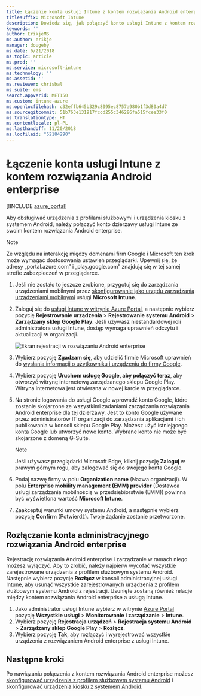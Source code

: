 ```yaml
---
title: Łączenie konta usługi Intune z kontem rozwiązania Android enterprise
titlesuffix: Microsoft Intune
description: Dowiedz się, jak połączyć konto usługi Intune z kontem rozwiązania Android enterprise.
keywords: ''
author: ErikjeMS
ms.author: erikje
manager: dougeby
ms.date: 6/21/2018
ms.topic: article
ms.prod: ''
ms.service: microsoft-intune
ms.technology: ''
ms.assetid: ''
ms.reviewer: chrisbal
ms.suite: ems
search.appverid: MET150
ms.custom: intune-azure
ms.openlocfilehash: c32effb645b329c8095ec8757a980b1f3d80a4d7
ms.sourcegitcommit: 51b763e131917fccd255c346286fa515fcee33f0
ms.translationtype: HT
ms.contentlocale: pl-PL
ms.lasthandoff: 11/20/2018
ms.locfileid: "52184290"
---
```

# <a name="connect-your-intune-account-to-your-android-enterprise-account"></a>Łączenie konta usługi Intune z kontem rozwiązania Android enterprise

[!INCLUDE [azure_portal](./includes/azure_portal.md)]

Aby obsługiwać urządzenia z profilami służbowymi i urządzenia kiosku z systemem Android, należy połączyć konto dzierżawy usługi Intune ze swoim kontem rozwiązania Android enterprise. 

> [!NOTE]
> Ze względu na interakcję między domenami firm Google i Microsoft ten krok może wymagać dostosowania ustawień przeglądarki.  Upewnij się, że adresy „portal.azure.com” i „play.google.com” znajdują się w tej samej strefie zabezpieczeń w przeglądarce.

1. Jeśli nie zostało to jeszcze zrobione, przygotuj się do zarządzania urządzeniami mobilnymi przez [skonfigurowanie jako urzędu zarządzania urządzeniami mobilnymi](mdm-authority-set.md) usługi **Microsoft Intune**.
2. Zaloguj się do [usługi Intune w witrynie Azure Portal](https://aka.ms/intuneportal), a następnie wybierz pozycję **Rejestrowanie urządzenia** > **Rejestrowanie systemu Android** > **Zarządzany sklep Google Play**.  Jeśli używasz niestandardowej roli administratora usługi Intune, dostęp wymaga uprawnień odczytu i aktualizacji w organizacji.
   
   ![Ekran rejestracji w rozwiązaniu Android enterprise](./media/android-work-bind.png)

3. Wybierz pozycję **Zgadzam się**, aby udzielić firmie Microsoft uprawnień do [wysłania informacji o użytkowniku i urządzeniu do firmy Google](data-intune-sends-to-google.md). 
   
4. Wybierz pozycję **Uruchom usługę Google, aby połączyć teraz**, aby otworzyć witrynę internetową zarządzanego sklepu Google Play. Witryna internetowa jest otwierana w nowej karcie w przeglądarce.
  
5. Na stronie logowania do usługi Google wprowadź konto Google, które zostanie skojarzone ze wszystkimi zadaniami zarządzania rozwiązania Android enterprise dla tej dzierżawy. Jest to konto Google używane przez administratorów IT organizacji do zarządzania aplikacjami i ich publikowania w konsoli sklepu Google Play. Możesz użyć istniejącego konta Google lub utworzyć nowe konto. Wybrane konto nie może być skojarzone z domeną G-Suite.
    
    > [!Note]
    > Jeśli używasz przeglądarki Microsoft Edge, kliknij pozycję **Zaloguj** w prawym górnym rogu, aby zalogować się do swojego konta Google.

6. Podaj nazwę firmy w polu **Organization name** (Nazwa organizacji). W polu **Enterprise mobility management (EMM) provider** (Dostawca usługi zarządzania mobilnością w przedsiębiorstwie (EMM)) powinna być wyświetlona wartość **Microsoft Intune**.

7. Zaakceptuj warunki umowy systemu Android, a następnie wybierz pozycję **Confirm** (Potwierdź). Twoje żądanie zostanie przetworzone.

## <a name="disconnect-your-android-enterprise-administrative-account"></a>Rozłączanie konta administracyjnego rozwiązania Android enterprise

Rejestrację rozwiązania Android enterprise i zarządzanie w ramach niego możesz wyłączyć. Aby to zrobić, należy najpierw wycofać wszystkie zarejestrowane urządzenia z profilem służbowym systemu Android. Następnie wybierz pozycję **Rozłącz** w konsoli administracyjnej usługi Intune, aby usunąć wszystkie zarejestrowanych urządzenia z profilem służbowym systemu Android z rejestracji. Usunięte zostaną również relacje między kontem rozwiązania Android enterprise a usługą Intune.

1. Jako administrator usługi Intune wybierz w witrynie [Azure Portal](https://portal.azure.com) pozycję **Wszystkie usługi** > **Monitorowanie i zarządzanie** > **Intune**.
2. Wybierz pozycję **Rejestracja urządzeń** > **Rejestracja systemu Android** > **Zarządzany sklep Google Play** > **Rozłącz**.
3. Wybierz pozycję **Tak**, aby rozłączyć i wyrejestrować wszystkie urządzenia z rozwiązaniem Android enterprise z usługi Intune.

## <a name="next-steps"></a>Następne kroki

Po nawiązaniu połączenia z kontem rozwiązania Android enterprise możesz [skonfigurować urządzenia z profilem służbowym systemu Android](android-work-profile-enroll.md) i [skonfigurować urządzenia kiosku z systemem Android](android-kiosk-enroll.md).
